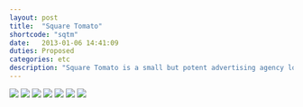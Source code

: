```yaml
---
layout: post
title:  "Square Tomato"
shortcode: "sqtm"
date:   2013-01-06 14:41:09
duties: Proposed
categories: etc
description: "Square Tomato is a small but potent advertising agency located in the SoDo neighborhood of Seattle, WA. With a small dedicated team and a creative environment, they’re able to deliver truly thoughtful and at times hilarious advertising for their clients. As an intern at Square Tomato in 2011, Frank Clark told me to take a shot at redesigning their social media platforms. From Square Tomato’s existing social presence there was a lack of personality. To encourage fans of the agency to interact with and get to know the agency itself, I created a mascot known simply as: The Tomato. He embodies the different personalities of everyone in the agency and is also completely customizable so that the staff will be encouraged to play. I created a Facebook page as well as a blog. Not to mention making Tom, the 12x12” tomato."
---
```


<img src="assets/images/projects/sqtm/1.jpg" />
<img src="assets/images/projects/sqtm/2.jpg" />
<img src="assets/images/projects/sqtm/3.jpg" />
<img src="assets/images/projects/sqtm/4.jpg" />
<img src="assets/images/projects/sqtm/5.jpg" />
<img src="assets/images/projects/sqtm/6.jpg" />
<img src="assets/images/projects/sqtm/7.jpg" />
